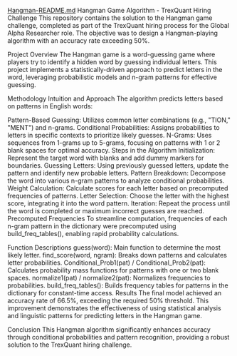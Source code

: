 [Hangman-README.md](https://github.com/user-attachments/files/17657779/Hangman-README.md)
Hangman Game Algorithm - TrexQuant Hiring Challenge
This repository contains the solution to the Hangman game challenge, completed as part of the TrexQuant hiring process for the Global Alpha Researcher role. The objective was to design a Hangman-playing algorithm with an accuracy rate exceeding 50%.

Project Overview
The Hangman game is a word-guessing game where players try to identify a hidden word by guessing individual letters. This project implements a statistically-driven approach to predict letters in the word, leveraging probabilistic models and n-gram patterns for effective guessing.

Methodology
Intuition and Approach
The algorithm predicts letters based on patterns in English words:

Pattern-Based Guessing: Utilizes common letter combinations (e.g., "TION," "MENT") and n-grams.
Conditional Probabilities: Assigns probabilities to letters in specific contexts to prioritize likely guesses.
N-Grams: Uses sequences from 1-grams up to 5-grams, focusing on patterns with 1 or 2 blank spaces for optimal accuracy.
Steps in the Algorithm
Initialization: Represent the target word with blanks and add dummy markers for boundaries.
Guessing Letters: Using previously guessed letters, update the pattern and identify new probable letters.
Pattern Breakdown: Decompose the word into various n-gram patterns to analyze conditional probabilities.
Weight Calculation: Calculate scores for each letter based on precomputed frequencies of patterns.
Letter Selection: Choose the letter with the highest score, integrating it into the word pattern.
Iteration: Repeat the process until the word is completed or maximum incorrect guesses are reached.
Precomputed Frequencies
To streamline computation, frequencies of each n-gram pattern in the dictionary were precomputed using build_freq_tables(), enabling rapid probability calculations.

Function Descriptions
guess(word): Main function to determine the most likely letter.
find_score(word, ngram): Breaks down patterns and calculates letter probabilities.
Conditional_Prob1(pat) / Conditional_Prob2(pat): Calculates probability mass functions for patterns with one or two blank spaces.
normalize1(pat) / normalize2(pat): Normalizes frequencies to probabilities.
build_freq_tables(): Builds frequency tables for patterns in the dictionary for constant-time access.
Results
The final model achieved an accuracy rate of 66.5%, exceeding the required 50% threshold. This improvement demonstrates the effectiveness of using statistical analysis and linguistic patterns for predicting letters in the Hangman game.

Conclusion
This Hangman algorithm significantly enhances accuracy through conditional probabilities and pattern recognition, providing a robust solution to the TrexQuant hiring challenge.
